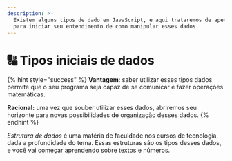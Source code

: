 ```yaml
---
description: >-
  Existem alguns tipos de dado em JavaScript, e aqui trataremos de apenas dois
  para iniciar seu entendimento de como manipular esses dados.
---
```


# 🔠 Tipos iniciais de dados

{% hint style="success" %}
**Vantagem**: saber utilizar esses tipos dados permite que o seu programa seja capaz de se comunicar e fazer operações matemáticas.

**Racional:** uma vez que souber utilizar esses dados, abriremos seu horizonte para novas possibilidades de organização desses dados.
{% endhint %}

_Estrutura de dados_ é uma matéria de faculdade nos cursos de tecnologia, dada a profundidade do tema. Essas estruturas são os tipos desses dados, e você vai começar aprendendo sobre textos e números.
